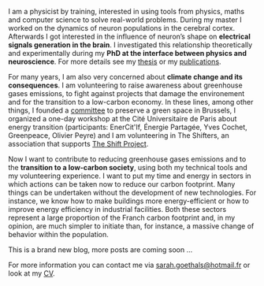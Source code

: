 I am a physicist by training, interested in using tools from physics, maths and computer science to solve real-world problems. During my master I worked on the dynamics of neuron populations in the cerebral cortex. Afterwards I got interested in the influence of neuron’s shape on **electrical signals generation in the brain**. I investigated this relationship theoretically and experimentally during my **PhD at the interface between physics and neuroscience**. For more details see my [thesis](https://sagoethals.github.io/assets/docs/thèse_Sarah_Goethals.pdf) or my [publications](https://sagoethals.github.io/publications/).

For many years, I am also very concerned about **climate change and its consequences**. I am volunteering to raise awareness about greenhouse gases emissions, to fight against projects that damage the environement and for the transition to a low-carbon economy. In these lines, among other things, I founded a [committee](https://laplaine.jimdofree.com/) to preserve a green space in Brussels, I organized a one-day workshop at the Cité Universitaire de Paris about energy transition (participants: EnerCit'If, Énergie Partagée, Yves Cochet, Greenpeace, Olivier Peyre) and I am volunteering in The Shifters, an association that supports [The Shift Project](https://theshiftproject.org/).

Now I want to contribute to reducing greenhouse gases emissions and to the **transition to a low-carbon society**, using both my technical tools and my volunteering experience. I want to put my time and energy in sectors in which actions can be taken now to reduce our carbon footprint. Many things can be undertaken without the development of new technologies. For instance, we know how to make buildings more energy-efficient or how to improve energy efficiency in industrial facilities. Both these sectors represent a large proportion of the Franch carbon footprint and, in my opinion, are much simpler to initiate than, for instance, a massive change of behavior within the population.

This is a brand new blog, more posts are coming soon ...

For more information you can contact me via [sarah.goethals@hotmail.fr](mailto:sarah.goethals@hotmail.fr) or look at my [CV](https://sagoethals.github.io/cv/).
